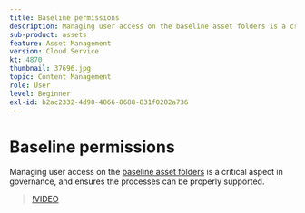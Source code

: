```yaml
---
title: Baseline permissions
description: Managing user access on the baseline asset folders is a critical aspect in governance, and ensures the processes can be properly supported.
sub-product: assets
feature: Asset Management
version: Cloud Service
kt: 4870
thumbnail: 37696.jpg
topic: Content Management
role: User
level: Beginner
exl-id: b2ac2332-4d98-4866-8688-831f0282a736
---
```

# Baseline permissions

Managing user access on the [baseline asset folders](./baseline-folders.md) is a critical aspect in governance, and ensures the processes can be properly supported.

>[!VIDEO](https://video.tv.adobe.com/v/37696/?quality=12&learn=on&hidetitle=true)
